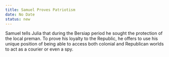 ```yaml
---
title: Samuel Proves Patriotism
date: No Date 
status: new
---
```


Samuel tells Julia that during the Bersiap period he sought the
protection of the local preman. To prove his loyalty to the Republic, he
offers to use his unique position of being able to access both colonial
and Republican worlds to act as a courier or even a spy.
